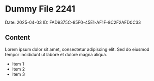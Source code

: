 # Dummy File 2241

Date: 2025-04-03
ID: FAD9375C-85F0-45E1-AF1F-8C2F2AFD0C33

## Content

Lorem ipsum dolor sit amet, consectetur adipiscing elit.
Sed do eiusmod tempor incididunt ut labore et dolore magna aliqua.

* Item 1
* Item 2
* Item 3

